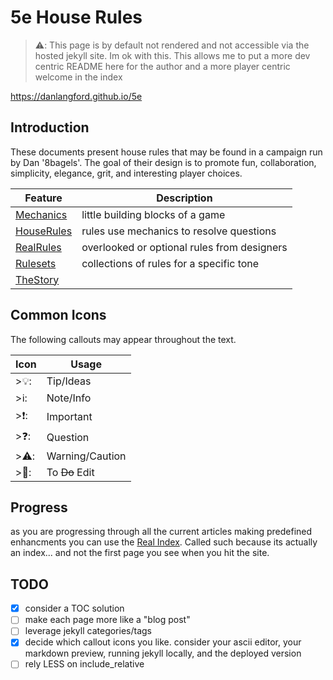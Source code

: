 # 5e House Rules

>⚠️: This page is by default not rendered and not accessible via the hosted jekyll site. Im ok with this. This allows me to put a more dev centric README here for the author and a more player centric welcome in the index

https://danlangford.github.io/5e

## Introduction

These documents present house rules that may be found in a campaign run by Dan '8bagels'.
The goal of their design is to promote fun, collaboration, simplicity, elegance, grit, and interesting player choices.


| Feature                     | Description
|-----------------------------|-----------------------------
| [Mechanics](mechanics/index.md)   | little building blocks of a game
| [HouseRules](rules/index.md) | rules use mechanics to resolve questions
| [RealRules](rules/RealRules.md)   | overlooked or optional rules from designers
| [Rulesets](rulesets/index.md)     | collections of rules for a specific tone
| [TheStory](TheStory.md)     |


## Common Icons

The following callouts may appear throughout the text. 

| Icon | Usage
|------|-------
| >💡: | Tip/Ideas
| >ℹ️: | Note/Info
| >❗: | Important
| >❓: | Question 
| >⚠️: | Warning/Caution
| >📝: | To ~~Do~~ Edit

## Progress

as you are progressing through all the current articles making predefined enhancments you can use the [Real Index](realindex.md). Called such because its actually an index... and not the first page you see when you hit the site. 

## TODO

- [x] consider a TOC solution
- [ ] make each page more like a "blog post"
- [ ] leverage jekyll categories/tags 
- [x] decide which callout icons you like. consider your ascii editor, your markdown preview, running jekyll locally, and the deployed version
- [ ] rely LESS on include_relative
